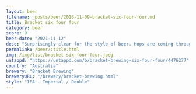 ```yaml
---
layout: beer
filename: _posts/beer/2016-11-09-bracket-six-four-four.md
title: Bracket six four four
category: beer
score: 9
beer-date: "2021-11-12"
desc: "Surprisingly clear for the style of beer. Hops are coming through strongly. Smells quite alcoholic but doesn’t taste like it. A slow drink"
permalink: /beer/:title.html
img: /img/list/bracket-six-four-four.jpeg
untappd: "https://untappd.com/b/bracket-brewing-six-four-four/4476277"
country: "Australia"
brewery: "Bracket Brewing"
breweryURL: "/brewery/bracket-brewing.html"
style: "IPA - Imperial / Double"
---
```

